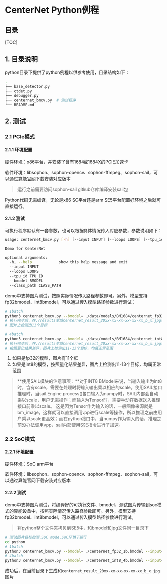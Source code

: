 # CenterNet Python例程

## 目录

[TOC]

## 1. 目录说明

 python目录下提供了python例程以供参考使用，目录结构如下：

```bash
.
├── base_detector.py
├── ctdet.py
├── debugger.py
├── centernet_bmcv.py  # 测试程序
└── README.md
```

## 2. 测试

### 2.1 PCIe模式

#### 2.1.1 环境配置

硬件环境：x86平台，并安装了含有1684或1684X的PCIE加速卡

软件环境：libsophon、sophon-opencv、sophon-ffmpeg、sophon-sail，可以通过[算能官网](https://developer.sophgo.com/site/index.html)下载安装对应版本

> 运行之前需要访问sophon-sail github仓库编译安装sail包

Python代码无需编译，无论是x86 SC平台还是arm SE5平台配置好环境之后就可直接运行。

#### 2.1.2 测试

可执行程序默认有一套参数，也可以根据具体情况传入对应参数，参数说明如下：

```bash
usage: centernet_bmcv.py [-h] [--input INPUT] [--loops LOOPS] [--tpu_id TPU_ID] [--bmodel BMODEL] [--class_path CLASS_PATH]

Demo for CenterNet

optional arguments:
  -h, --help            show this help message and exit
  --input INPUT
  --loops LOOPS
  --tpu_id TPU_ID
  --bmodel BMODEL
  --class_path CLASS_PATH
```

 demo中支持图片测试，按照实际情况传入路径参数即可。另外，模型支持fp32bmodel、int8bmodel，可以通过传入模型路径参数进行测试：

```bash
# 1batch
python3 centernet_bmcv.py --bmodel=../data/models/BM1684/centernet_fp32_1b.bmodel --input=../data/ctdet_test.jpg
# 执行完毕后，在./results生成centernet_result_20xx-xx-xx-xx-xx-xx_b_x.jpg格式的图片
# 图片上检测出11个目标

# 4batch
python3 centernet_bmcv.py --bmodel=../data/models/BM1684/centernet_int8_4b.bmodel --input=../data/ctdet_test.jpg
# 执行完毕后，在./results生成centernet_result_20xx-xx-xx-xx-xx-xx_b_x.jpg格式的图片
# 按照量化结果差异，图片上检测出11-13个目标，均属正常范围
```

1. 如果是fp32的模型，图片有11个框
2. 如果是int8的模型，按照量化结果差异，图片上检测出11-13个目标，均属正常范围

>  **使用SAIL模块的注意事项：**对于INT8 BModel来说，当输入输出为int8时，含有scale，需要在处理时将输入输出乘以相应的scale。使用SAIL接口推理时，当sail.Engine.process()接口输入为numpy时，SAIL内部会自动乘以scale，用户无需操作；而输入为Tensor时，需要手动在数据送入推理接口前乘以scale。
> 这是因为Tensor作为输入的话，一般图像来源就是bm_image，这样就可以直接调用vpp进行scale等操作，所以推理之前由用户乘以scale更高效；而在python接口中，当numpy作为输入的话，推理之前没办法调用vpp，sail内部使用SSE指令进行了加速。

### 2.2 SoC模式

#### 2.2.1 环境配置

硬件环境：SoC arm平台

软件环境：libsophon、sophon-opencv、sophon-ffmpeg、sophon-sail，可以通过算能官网下载安装对应版本

#### 2.2.2  测试

 demo中支持图片测试，将编译好的可执行文件、bmodel、测试图片传输到soc模式的算能设备中，按照实际情况传入路径参数即可。另外，模型支持fp32bmodel、int8bmodel，可以通过传入模型路径参数进行测试。

> 将python整个文件夹拷贝到SE5中，和bmodel和jpg文件同一目录下

```bash
# 测试图片目标检测,SoC mode,SoC环境下运行
cd python
# 1batch
python3 centernet_bmcv.py --bmodel=../centernet_fp32_1b.bmodel --input=../ctdet_test.jpg --class_path=../coco_classes.txt
# 4batch
python3 centernet_bmcv.py --bmodel=../centernet_int8_4b.bmodel --input=../ctdet_test.jpg --class_path=../coco_classes.txt
```

成功后，在当前目录下生成和`centernet_result_20xx-xx-xx-xx-xx-xx_b_x.jpg`图片
